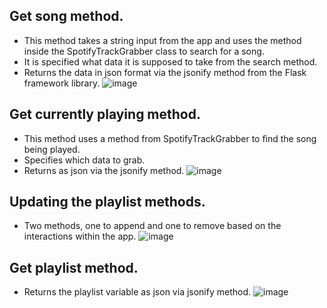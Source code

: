 ## Get song method.
- This method takes a string input from the app and uses the method inside the SpotifyTrackGrabber class to search for a song.
- It is specified what data it is supposed to take from the search method.
- Returns the data in json format via the jsonify method from the Flask framework library.
![image](https://user-images.githubusercontent.com/59559634/165127471-a1d78ea0-f291-4da5-bc9d-6acb51e4edd2.png)

## Get currently playing method.
- This method uses a method from SpotifyTrackGrabber to find the song being played.
- Specifies which data to grab.
- Returns as json via the jsonify method.
![image](https://user-images.githubusercontent.com/59559634/165130827-026fa78f-ff12-4e3a-a17c-b4b1ad882f24.png)

## Updating the playlist methods.
- Two methods, one to append and one to remove based on the interactions within the app.
![image](https://user-images.githubusercontent.com/59559634/165131138-167ad783-bf1b-43af-abcf-7d5f3ed0dcbc.png)

## Get playlist method.
- Returns the playlist variable as json via jsonify method.
![image](https://user-images.githubusercontent.com/59559634/165131320-c3a45bb9-19e7-4e0d-83f3-11eb01f9e3e1.png)




